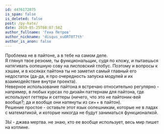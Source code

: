 ```yaml
---
id: 4476172075
is_spam: false
is_deleted: false
post: /py-hate/
date: 2019-05-25T08:07:58Z
author_fullname: 'Гена Петров'
author_nickname: 'disqus_vuORT0T7th'
author_is_anon: false
---
```


<p>Проблема не в пайтоне, а в тебе на самом деле.<br>Я глянул твое резюме, ты функциональщик, судя по кложу, и пытаешься натягивать оопешную сову на лисповский глобус. Поэтому и вопросы к хэшам, и в косяках пайтона ты не заметил самый главный его недостаток (да-да, я про очередность запуска модулей и их взаимодействие внутри проекта).<br>Неверное использование пайтона я встречаю относительно регулярно - например, в любых курсах по дизайн паттернам для пайтона, где используют геттеры и сеттеры (ничего, что это не пайтоник-вей вообще?; да и вообще они натянуты из си++ в пайтон).<br>Решение простое - оставьте этот язык оопешникам, которые не в ладах с математикой, и которые никогда не будут заниматься функционалкой.</p><p>ЗЫ - джава мертва. не знаю, кто ее вообще использует, весь мир пишет на котлине.</p>
